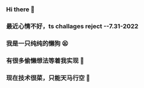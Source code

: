 ### Hi there 👋
### 最近心情不好，ts challages reject   --7.31-2022
### 我是一只纯纯的懒狗 😫
### 有很多偷懒想法等着我实现 🤨
### 现在技术很菜，只能天马行空 🤤
<!--
**cpWhitecat/cpWhitecat** is a ✨ _special_ ✨ repository because its `README.md` (this file) appears on your GitHub profile.

Here are some ideas to get you started:

- 🔭 I’m currently working on ...
- 🌱 I’m currently learning ...
- 👯 I’m looking to collaborate on ...
- 🤔 I’m looking for help with ...
- 💬 Ask me about ...
- 📫 How to reach me: ...
- 😄 Pronouns: ...
- ⚡ Fun fact: ...
-->
